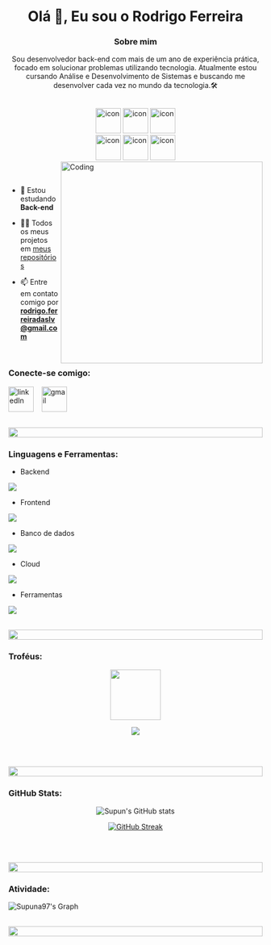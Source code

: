 <h1 align="center">Olá 👋, Eu sou o Rodrigo Ferreira</h1>
<h3 align="center">Sobre mim</h3>
<p align="center">Sou desenvolvedor back-end com mais de um ano de experiência prática, focado em solucionar problemas utilizando tecnologia. Atualmente estou cursando Análise e Desenvolvimento de Sistemas e buscando me desenvolver cada vez no mundo da tecnologia.🛠️</p>

<br>

<div align="center">
  <img src="https://techstack-generator.vercel.app/csharp-icon.svg" alt="icon" width="50" height="50" />
  <img src="https://techstack-generator.vercel.app/java-icon.svg" alt="icon" width="50" height="50" />
  <img src="https://techstack-generator.vercel.app/docker-icon.svg" alt="icon" width="50" height="50" />
</div>

<div align="center">
  <img src="https://techstack-generator.vercel.app/mysql-icon.svg" alt="icon" width="50" height="50" />
  <img src="https://techstack-generator.vercel.app/restapi-icon.svg" alt="icon" width="50" height="50" />
  <img src="https://techstack-generator.vercel.app/github-icon.svg" alt="icon" width="50" height="50" />
</div>

<img align="right" alt="Coding" width="400" src="https://user-images.githubusercontent.com/74038190/229223263-cf2e4b07-2615-4f87-9c38-e37600f8381a.gif">
<br><br>


- 🌱 Estou estudando **Back-end**

- 👨‍💻 Todos os meus projetos em [meus repositórios](https://github.com/rdgthedev?tab=repositories)

- 📫 Entre em contato comigo por **rodrigo.ferreiradaslv@gmail.com**



<br>
<h3 align="left">Conecte-se comigo:</h3>
<p align="left">
  <a href="https://www.linkedin.com/in/rodrigo-ferreira-2b0151231/" target="blank"><img align="center" src="https://skillicons.dev/icons?i=linkedin" alt="linkedIn" height="50" width="50"/></a>
  &nbsp;&nbsp;
  <a href="mailto:rodrigo.ferreiradaslv@gmail.com" target="blank"><img align="center" src="https://skillicons.dev/icons?i=gmail" alt="gmail" height="50" width="50" /></a>
</p>
<br>

<img src="https://i.imgur.com/dBaSKWF.gif" height="20" width="100%">

<h3 align="left">Linguagens e Ferramentas:</h3>

- Backend
<p align="left">
  <a href="https://skillicons.dev">
    <img src="https://skillicons.dev/icons?i=cs,dotnet,java,spring,c" />
  </a>
</p>

- Frontend
<p align="left">
  <a href="https://skillicons.dev">
    <img src="https://skillicons.dev/icons?i=html,bootstrap,css" />
  </a>
</p>

- Banco de dados
<p align="left">
  <a href="https://skillicons.dev">
    <img src="https://skillicons.dev/icons?i=sqlite,mysql,postgresql" />
  </a>
</p>

- Cloud
<p align="left">
  <a href="https://skillicons.dev">
    <img src="https://skillicons.dev/icons?i=azure" />
  </a>
</p>

- Ferramentas
<p align="left">
  <a href="https://skillicons.dev">
    <img src="https://skillicons.dev/icons?i=git,github,docker,visualstudio,vscode,postman,linux,windows" />
  </a>
</p>

<br/>

<img src="https://i.imgur.com/dBaSKWF.gif" height="20" width="100%">

<h3 align="left">Troféus:</h3>

<p align="center">
<img src="https://media.tenor.com/0ENB5HuTH0gAAAAi/trophy-beker.gif"  width="100px" height="100px"></p>
  
<div align="center">
<img src="https://github-profile-trophy.vercel.app/?username=rdgthedev&theme=matrix&no-bg=true&no-frame=true&row=1&column=4&title=MultiLanguage,Commits,Repositories,Organizations,Stars,Followers">
 </div>
 
 <br><br>

<img src="https://i.imgur.com/dBaSKWF.gif" height="20" width="100%">

<h3 align="left">GitHub Stats:</h3>
<div align="center">
 
![Supun's GitHub stats](https://github-readme-stats.vercel.app/api?username=rdgthedev\&theme=midnight-purple\&show_icons=true\&show=reviews,prs_merged,prs_merged_percentage\&hide=contribs,issues)

[![GitHub Streak](https://streak-stats.demolab.com/?user=rdgthedev&theme=midnight-purple)](https://git.io/streak-stats)

</div>

<br><br>

<img src="https://i.imgur.com/dBaSKWF.gif" height="20" width="100%">

<h3 align="left">Atividade:</h3>

![Supuna97's Graph](https://github-readme-activity-graph.vercel.app/graph?username=rdgthedev&custom_title=Rdg's%20GitHub%20Activity%20Graph&bg_color=0D1117&color=7F3FBF&line=7F3FBF&point=7F3FBF&area_color=FFFFFF&title_color=FFFFFF&area=true)
<br><br>

<img src="https://i.imgur.com/dBaSKWF.gif" height="20" width="100%">
